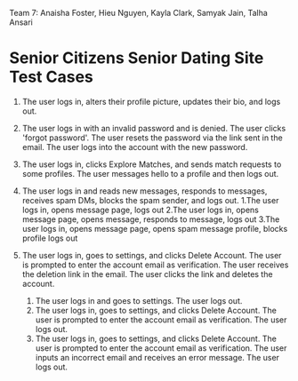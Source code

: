 Team 7: Anaisha Foster, Hieu Nguyen, Kayla Clark, Samyak Jain, Talha Ansari
# Senior Citizens Senior Dating Site Test Cases

1. The user logs in, alters their profile picture, updates their bio, and logs out.
2. The user logs in with an invalid password and is denied. The user clicks 'forgot password'. The user resets the password via the link sent in the email. The user logs into the account with the new password.
3. The user logs in, clicks Explore Matches, and sends match requests to some profiles. The user messages hello to a profile and then logs out.
4. The user logs in and reads new messages, responds to messages, receives spam DMs, blocks the spam sender, and logs out.
	1.The user logs in, opens message page, logs out
	2.The user logs in, opens message page, opens message, responds to message, logs out
	3.The user logs in, opens message page, opens spam message profile, blocks profile logs out

5. The user logs in, goes to settings, and clicks Delete Account. The user is prompted to enter the account email as verification. The user receives the deletion link in the email. The user clicks the link and deletes the account.
    1. The user logs in and goes to settings. The user logs out.
    2. The user logs in, goes to settings, and clicks Delete Account. The user is prompted to enter the account email as verification. The user logs out.
    3. The user logs in, goes to settings, and clicks Delete Account. The user is prompted to enter the account email as verification. The user inputs an incorrect email and receives an error message. The user logs out.
